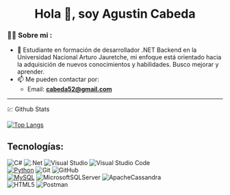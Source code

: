 <div id="header" align="center">
    <h1 align="center">Hola 👋, soy Agustin Cabeda</h1>
</div>


### 👨‍💻 Sobre mi :

- 📝 Estudiante en formación de desarrollador .NET Backend en la Universidad Nacional Arturo Jauretche, mi enfoque está orientado hacia la adquisición de nuevos conocimientos y habilidades. Busco mejorar y aprender.
- 📫 Me pueden contactar por:
    - Email: **cabeda52@gmail.com**
---
💹 Github Stats


[![Top Langs](https://github-readme-stats.vercel.app/api/top-langs/?username=ccabeda&theme=radical)](https://github.com/anuraghazra/github-readme-stats)

## Tecnologías:

![C#](https://img.shields.io/badge/c%23-%23239120.svg?style=for-the-badge&logo=c-sharp&logoColor=white)
![.Net](https://img.shields.io/badge/.NET-5C2D91?style=for-the-badge&logo=.net&logoColor=white)
![Visual Studio](https://img.shields.io/badge/Visual%20Studio-5C2D91.svg?style=for-the-badge&logo=visual-studio&logoColor=white)
![Visual Studio Code](https://img.shields.io/badge/Visual%20Studio%20Code-0078d7.svg?style=for-the-badge&logo=visual-studio-code&logoColor=white)
<br>
[![Python](https://img.shields.io/badge/Python-yellow?style=for-the-badge&logo=python&logoColor=white&labelColor=101010)]()
![Git](https://img.shields.io/badge/git-%23F05033.svg?style=for-the-badge&logo=git&logoColor=white)
![GitHub](https://img.shields.io/badge/github-%23121011.svg?style=for-the-badge&logo=github&logoColor=white)
<br>
[![MySQL](https://img.shields.io/badge/MySQL-4479A1?style=for-the-badge&logo=mysql&logoColor=white&labelColor=101010)]()
![MicrosoftSQLServer](https://img.shields.io/badge/Microsoft%20SQL%20Server-CC2927?style=for-the-badge&logo=microsoft%20sql%20server&logoColor=white)
![ApacheCassandra](https://img.shields.io/badge/cassandra-%231287B1.svg?style=for-the-badge&logo=apache-cassandra&logoColor=white)
<br>
![HTML5](https://img.shields.io/badge/html5-%23E34F26.svg?style=for-the-badge&logo=html5&logoColor=white)
![Postman](https://img.shields.io/badge/Postman-FF6C37?style=for-the-badge&logo=postman&logoColor=white)

